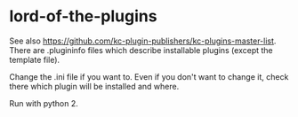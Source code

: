 # lord-of-the-plugins

See also https://github.com/kc-plugin-publishers/kc-plugins-master-list. There are .plugininfo files which describe installable plugins (except the template file).

Change the .ini file if you want to. Even if you don't want to change it, check there which plugin will be installed and where.

Run with python 2.
